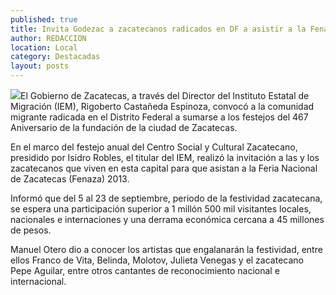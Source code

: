 ```yaml
---
published: true
title: Invita Godezac a zacatecanos radicados en DF a asistir a la Fenaza 2013
author: REDACCION
location: Local
category: Destacadas
layout: posts
---
```


![](http://i.imgur.com/aXlQVXLm.jpg)El Gobierno de Zacatecas, a través del Director del Instituto Estatal de Migración (IEM), Rigoberto Castañeda Espinoza, convocó a la comunidad migrante radicada en el Distrito Federal a sumarse a los festejos del 467 Aniversario de la fundación de la ciudad de Zacatecas.
 
En el marco del festejo anual del Centro Social y Cultural Zacatecano, presidido por Isidro Robles, el titular del IEM, realizó la invitación a las y los zacatecanos que viven en esta capital para que asistan a la Feria Nacional de Zacatecas (Fenaza) 2013.
 
Informó que del 5 al 23 de septiembre, periodo de la festividad zacatecana, se espera una participación superior a 1 millón 500 mil visitantes locales, nacionales e internaciones y una derrama económica cercana a 45 millones de pesos.
 
Manuel Otero dio a conocer los artistas que engalanarán la festividad, entre ellos Franco de Vita, Belinda, Molotov, Julieta Venegas y el zacatecano Pepe Aguilar, entre otros cantantes de reconocimiento nacional e internacional.
